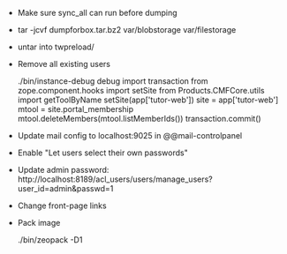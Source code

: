 * Make sure sync_all can run before dumping
* tar -jcvf dumpforbox.tar.bz2 var/blobstorage var/filestorage
* untar into twpreload/
* Remove all existing users

    ./bin/instance-debug debug
    import transaction
    from zope.component.hooks import setSite
    from Products.CMFCore.utils import getToolByName
    setSite(app['tutor-web'])
    site = app['tutor-web']
    mtool = site.portal_membership
    mtool.deleteMembers(mtool.listMemberIds())
    transaction.commit()
  
* Update mail config to localhost:9025 in @@mail-controlpanel
* Enable "Let users select their own passwords"
* Update admin password: http://localhost:8189/acl_users/users/manage_users?user_id=admin&passwd=1
* Change front-page links
* Pack image

  ./bin/zeopack -D1
